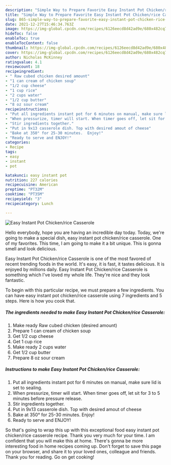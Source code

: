 ```yaml
---
description: "Simple Way to Prepare Favorite Easy Instant Pot Chicken/rice Casserole"
title: "Simple Way to Prepare Favorite Easy Instant Pot Chicken/rice Casserole"
slug: 865-simple-way-to-prepare-favorite-easy-instant-pot-chicken-rice-casserole
date: 2021-12-27T15:46:34.763Z
image: https://img-global.cpcdn.com/recipes/6126eecd8d42ad9e/680x482cq70/easy-instant-pot-chickenrice-casserole-recipe-main-photo.jpg
hideToc: false
enableToc: true
enableTocContent: false
thumbnail: https://img-global.cpcdn.com/recipes/6126eecd8d42ad9e/680x482cq70/easy-instant-pot-chickenrice-casserole-recipe-main-photo.jpg
cover: https://img-global.cpcdn.com/recipes/6126eecd8d42ad9e/680x482cq70/easy-instant-pot-chickenrice-casserole-recipe-main-photo.jpg
author: Nicholas McKinney
ratingvalue: 4.1
reviewcount: 18
recipeingredient:
- " Raw cubed chicken desired amount"
- "1 can cream of chicken soup"
- "1/2 cup cheese"
- "1 cup rice"
- "2 cups water"
- "1/2 cup butter"
- "8 oz sour cream"
recipeinstructions:
- "Put all ingredients instant pot for 6 minutes on manual, make sure lid is set to sealing."
- "When pressurize, timer will start. When timer goes off, let sit for 3 to 5 minutes before pressure release."
- "Stir ingredients together."
- "Put in 9x13 casserole dish. Top with desired amout of cheese"
- "Bake at 350° for 25-30 minutes.  Enjoy!"
- "Ready to serve and ENJOY!"
categories:
- Recipe
tags:
- easy
- instant
- pot

katakunci: easy instant pot 
nutrition: 227 calories
recipecuisine: American
preptime: "PT32M"
cooktime: "PT35M"
recipeyield: "3"
recipecategory: Lunch

---
```



![Easy Instant Pot Chicken/rice Casserole](https://img-global.cpcdn.com/recipes/6126eecd8d42ad9e/680x482cq70/easy-instant-pot-chickenrice-casserole-recipe-main-photo.jpg)

Hello everybody, hope you are having an incredible day today. Today, we're going to make a special dish, easy instant pot chicken/rice casserole. One of my favorites. This time, I am going to make it a bit unique. This is gonna smell and look delicious.



Easy Instant Pot Chicken/rice Casserole is one of the most favored of recent trending foods in the world. It's easy, it is fast, it tastes delicious. It is enjoyed by millions daily. Easy Instant Pot Chicken/rice Casserole is something which I've loved my whole life. They're nice and they look fantastic.


To begin with this particular recipe, we must prepare a few ingredients. You can have easy instant pot chicken/rice casserole using 7 ingredients and 5 steps. Here is how you cook that.

<!--inarticleads1-->

##### The ingredients needed to make Easy Instant Pot Chicken/rice Casserole:

1. Make ready  Raw cubed chicken (desired amount)
1. Prepare 1 can cream of chicken soup
1. Get 1/2 cup cheese
1. Get 1 cup rice
1. Make ready 2 cups water
1. Get 1/2 cup butter
1. Prepare 8 oz sour cream




<!--inarticleads2-->

##### Instructions to make Easy Instant Pot Chicken/rice Casserole:

1. Put all ingredients instant pot for 6 minutes on manual, make sure lid is set to sealing.
1. When pressurize, timer will start. When timer goes off, let sit for 3 to 5 minutes before pressure release.
1. Stir ingredients together.
1. Put in 9x13 casserole dish. Top with desired amout of cheese
1. Bake at 350° for 25-30 minutes.  Enjoy!
1. Ready to serve and ENJOY!



So that's going to wrap this up with this exceptional food easy instant pot chicken/rice casserole recipe. Thank you very much for your time. I am confident that you will make this at home. There's gonna be more interesting food in home recipes coming up. Don't forget to save this page on your browser, and share it to your loved ones, colleague and friends. Thank you for reading. Go on get cooking!
